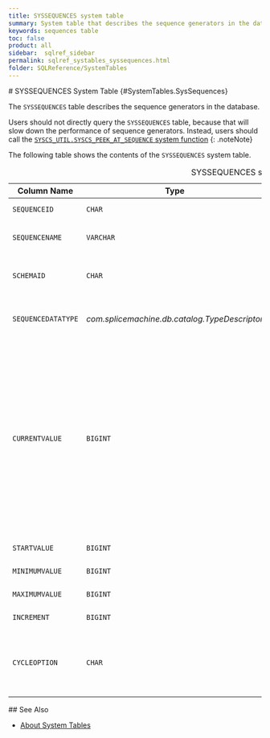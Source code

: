```yaml
---
title: SYSSEQUENCES system table
summary: System table that describes the sequence generators in the database.
keywords: sequences table
toc: false
product: all
sidebar:  sqlref_sidebar
permalink: sqlref_systables_syssequences.html
folder: SQLReference/SystemTables
---
```

<section>
<div class="TopicContent" data-swiftype-index="true" markdown="1">
# SYSSEQUENCES System Table   {#SystemTables.SysSequences}

The `SYSSEQUENCES` table describes the sequence generators in the
database.

Users should not directly query the `SYSSEQUENCES` table, because that
will slow down the performance of sequence generators. Instead, users
should call the [`SYSCS_UTIL.SYSCS_PEEK_AT_SEQUENCE` system
function](sqlref_sysprocs_peekatseq.html)
{: .noteNote}

The following table shows the contents of the `SYSSEQUENCES` system
table.

<table>
                <caption>SYSSEQUENCES system table</caption>
                <col />
                <col />
                <col />
                <col />
                <col />
                <thead>
                    <tr>
                        <th>Column Name</th>
                        <th>Type</th>
                        <th>Length</th>
                        <th>Nullable</th>
                        <th>Contents</th>
                    </tr>
                </thead>
                <tbody>
                    <tr>
                        <td><code>SEQUENCEID</code></td>
                        <td><code>CHAR</code></td>
                        <td><code>36</code></td>
                        <td><code>NO</code></td>
                        <td>The ID of the sequence generator. This is the primary key.</td>
                    </tr>
                    <tr>
                        <td><code>SEQUENCENAME</code></td>
                        <td><code>VARCHAR</code></td>
                        <td><code>128</code></td>
                        <td><code>NO</code></td>
                        <td>The name of the sequence generator. There is a unique index
					on (<code>SCHEMAID, SEQUENCENAME</code>).</td>
                    </tr>
                    <tr>
                        <td><code>SCHEMAID</code></td>
                        <td><code>CHAR</code></td>
                        <td><code>36</code></td>
                        <td><code>NO</code></td>
                        <td>The ID of the schema that holds the sequence generator.
					There is a foreign key linking this column to <code>SYSSCHEMAS.SCHEMAID</code>.</td>
                    </tr>
                    <tr>
                        <td><code>SEQUENCEDATATYPE</code></td>
                        <td class="CodeFont"><em>com.splicemachine.db.catalog.TypeDescriptor</em>
                        </td>
                        <td><code>-1</code></td>
                        <td><code>NO</code></td>
                        <td>System type that describes the precision, length, scale,
					nullability, type name, and storage type of the data</td>
                    </tr>
                    <tr>
                        <td><code>CURRENTVALUE</code></td>
                        <td><code>BIGINT</code></td>
                        <td><code>19</code></td>
                        <td><code>YES</code></td>
                        <td>
                            <p class="noSpaceAbove">The current value of the sequence generator. This is not the
						actual next value for the sequence generator. That value can be obtained by
						calling the system function <code>SYSCS_UTIL.SYSCS_PEEK_AT_SEQUENCE</code>.</p>
                            <p><![CDATA[
						]]><code>SYSSEQUENCES.CURRENTVALUE</code> holds the end of the range of values that have been
						preallocated in order to boost concurrency. The initial
						value of this column is <code>STARTVALUE</code>. </p>
                            <p>This column is <code>NULL</code> only if the sequence
					generator is exhausted and cannot issue any more numbers.</p>
                        </td>
                    </tr>
                    <tr>
                        <td><code>STARTVALUE</code></td>
                        <td><code>BIGINT</code></td>
                        <td><code>19</code></td>
                        <td>NO</td>
                        <td>The initial value of the sequence generator</td>
                    </tr>
                    <tr>
                        <td><code>MINIMUMVALUE</code></td>
                        <td><code>BIGINT</code></td>
                        <td><code>19</code></td>
                        <td>NO</td>
                        <td>The minimum value of the sequence generator</td>
                    </tr>
                    <tr>
                        <td><code>MAXIMUMVALUE</code></td>
                        <td><code>BIGINT</code></td>
                        <td><code>19</code></td>
                        <td>NO</td>
                        <td>The maximum value of the sequence generator</td>
                    </tr>
                    <tr>
                        <td><code>INCREMENT</code></td>
                        <td><code>BIGINT</code></td>
                        <td><code>19</code></td>
                        <td>NO</td>
                        <td>The step size of the sequence generator</td>
                    </tr>
                    <tr>
                        <td><code>CYCLEOPTION</code></td>
                        <td><code>CHAR</code></td>
                        <td><code>1</code></td>
                        <td>NO</td>
                        <td>
                            <p class="noSpaceAbove">If the sequence generator cycles, this value is <code>'Y'</code>.</p>
                            <p>
					If the sequence generator does not cycle, this value is <code>'N'</code>.</p>
                        </td>
                    </tr>
                </tbody>
            </table>
## See Also

* [About System Tables](sqlref_systables_intro.html)

</div>
</section>

